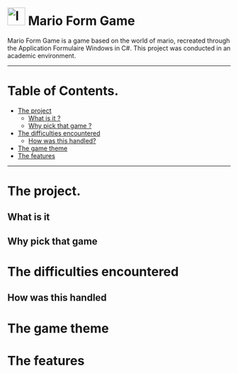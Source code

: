 # <img src="https://i.imgur.com/YxgFdHy.jpg" height="40" alt="Icon" title="Mario Form Game"> Mario Form Game

Mario Form Game is a game based on the world of mario, recreated through the Application Formulaire Windows in C#.
This project was conducted in an academic environment.

-------

# Table of Contents.

- [The project](#the-project)
  - [What is it ?](#user-content-what-is-it)
  - [Why pick that game ?](#user-content-why-pick-that-game)
- [The difficulties encountered](#the-difficulties-encountered)
  - [How was this handled?](#user-content-how-was-this-handled)
- [The game theme](#the-game-theme)
- [The features](#the-features)
-------

# The project.

## What is it

## Why pick that game

# The difficulties encountered

## How was this handled

# The game theme

# The features
